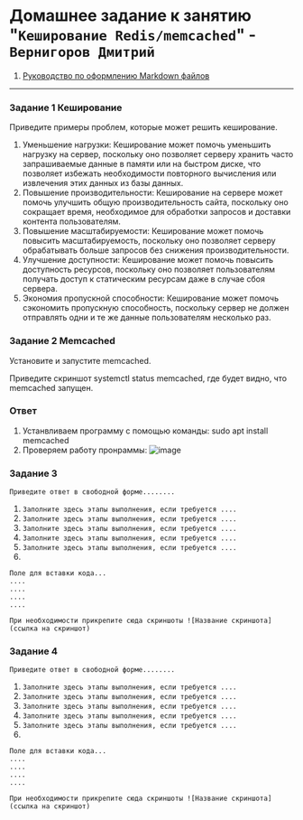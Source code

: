 # Домашнее задание к занятию "`Кеширование Redis/memcached`" - `Вернигоров Дмитрий`
   
1. [Руководство по оформлению Markdown файлов](https://gist.github.com/Jekins/2bf2d0638163f1294637#Code)

---

### Задание 1 Кеширование
Приведите примеры проблем, которые может решить кеширование.

1. Уменьшение нагрузки: Кеширование  может помочь уменьшить нагрузку на сервер, поскольку оно позволяет серверу хранить часто запрашиваемые данные в памяти или на быстром диске, что позволяет избежать необходимости повторного вычисления или извлечения этих данных из базы данных.
2. Повышение производительности: Кеширование на сервере может помочь улучшить общую производительность сайта, поскольку оно сокращает время, необходимое для обработки запросов и доставки контента пользователям.
3. Повышение масштабируемости: Кеширование  может помочь повысить масштабируемость, поскольку оно позволяет серверу обрабатывать больше запросов без снижения производительности.
4. Улучшение доступности: Кеширование  может помочь повысить доступность ресурсов, поскольку оно позволяет пользователям получать доступ к статическим ресурсам даже в случае сбоя сервера.
5. Экономия пропускной способности: Кеширование  может помочь сэкономить пропускную способность, поскольку сервер не должен отправлять одни и те же данные пользователям несколько раз.

### Задание 2 Memcached

Установите и запустите memcached.

Приведите скриншот systemctl status memcached, где будет видно, что memcached запущен.
### Ответ
1. Устанвливаем программу с помощью команды: sudo apt install memcached
2. Проверяем работу пронраммы:
   ![image](https://github.com/Wernigerode23/-https-github.com-Dmitriy-gitlab-hw-/assets/153208339/576ec854-dd8d-4e9d-b89e-3bccd7ff7887)



### Задание 3

`Приведите ответ в свободной форме........`

1. `Заполните здесь этапы выполнения, если требуется ....`
2. `Заполните здесь этапы выполнения, если требуется ....`
3. `Заполните здесь этапы выполнения, если требуется ....`
4. `Заполните здесь этапы выполнения, если требуется ....`
5. `Заполните здесь этапы выполнения, если требуется ....`
6. 

```
Поле для вставки кода...
....
....
....
....
```

`При необходимости прикрепитe сюда скриншоты
![Название скриншота](ссылка на скриншот)`

### Задание 4

`Приведите ответ в свободной форме........`

1. `Заполните здесь этапы выполнения, если требуется ....`
2. `Заполните здесь этапы выполнения, если требуется ....`
3. `Заполните здесь этапы выполнения, если требуется ....`
4. `Заполните здесь этапы выполнения, если требуется ....`
5. `Заполните здесь этапы выполнения, если требуется ....`
6. 

```
Поле для вставки кода...
....
....
....
....
```

`При необходимости прикрепитe сюда скриншоты
![Название скриншота](ссылка на скриншот)`
